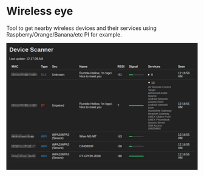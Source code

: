 # Wireless eye

Tool to get nearby wireless devices and their services using Raspberry/Orange/Banana/etc PI for example.

![](2025-08-14_00-18.jpg)
